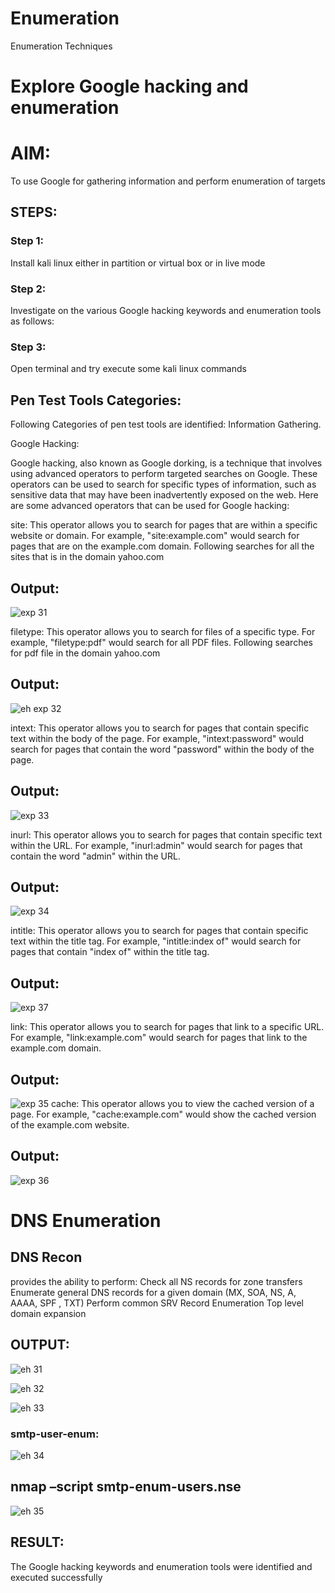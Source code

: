 # Enumeration
Enumeration Techniques

# Explore Google hacking and enumeration 

# AIM:

To use Google for gathering information and perform enumeration of targets

## STEPS:

### Step 1:

Install kali linux either in partition or virtual box or in live mode

### Step 2:

Investigate on the various Google hacking keywords and enumeration tools as follows:


### Step 3:
Open terminal and try execute some kali linux commands

## Pen Test Tools Categories:  

Following Categories of pen test tools are identified:
Information Gathering.

Google Hacking:

Google hacking, also known as Google dorking, is a technique that involves using advanced operators to perform targeted searches on Google. These operators can be used to search for specific types of information, such as sensitive data that may have been inadvertently exposed on the web. Here are some advanced operators that can be used for Google hacking:

site: This operator allows you to search for pages that are within a specific website or domain. For example, "site:example.com" would search for pages that are on the example.com domain.
Following searches for all the sites that is in the domain yahoo.com

## Output:
![exp  31](https://github.com/swetha1510/Enumeration/assets/120623583/fbafbd09-fb5e-4c46-adcd-3c673f0b576d)

filetype: This operator allows you to search for files of a specific type. For example, "filetype:pdf" would search for all PDF files.
Following searches for pdf file in the domain yahoo.com

## Output:
![eh exp 32](https://github.com/swetha1510/Enumeration/assets/120623583/c24aa178-d134-489a-9ae0-e5e2656f7ddd)

intext: This operator allows you to search for pages that contain specific text within the body of the page. For example, "intext:password" would search for pages that contain the word "password" within the body of the page.

## Output:
![exp 33](https://github.com/swetha1510/Enumeration/assets/120623583/42d53330-1b22-4434-8cb4-ce996180f72d)

inurl: This operator allows you to search for pages that contain specific text within the URL. For example, "inurl:admin" would search for pages that contain the word "admin" within the URL.
## Output:
![exp 34](https://github.com/swetha1510/Enumeration/assets/120623583/ce0a9bae-e623-4817-933d-af95c4b56248)

intitle: This operator allows you to search for pages that contain specific text within the title tag. For example, "intitle:index of" would search for pages that contain "index of" within the title tag.
## Output:
![exp 37](https://github.com/swetha1510/Enumeration/assets/120623583/576d6249-5613-4143-90c3-de63c1a47269)

link: This operator allows you to search for pages that link to a specific URL. For example, "link:example.com" would search for pages that link to the example.com domain.
## Output:
![exp 35](https://github.com/swetha1510/Enumeration/assets/120623583/f1f7e199-8707-404f-8907-57595d5d0f74)
cache: This operator allows you to view the cached version of a page. For example, "cache:example.com" would show the cached version of the example.com website.

## Output:
![exp 36](https://github.com/swetha1510/Enumeration/assets/120623583/68c2c067-4b1b-471e-8bb3-1b0e3d81e040)

 
# DNS Enumeration

## DNS Recon
provides the ability to perform:
Check all NS records for zone transfers
Enumerate general DNS records for a given domain (MX, SOA, NS, A, AAAA, SPF , TXT)
Perform common SRV Record Enumeration
Top level domain expansion
## OUTPUT:
![eh 31](https://github.com/swetha1510/Enumeration/assets/120623583/bc2b54a4-c0b5-4944-9855-10f4df517742)

![eh 32](https://github.com/swetha1510/Enumeration/assets/120623583/3d314f6c-7d7b-4338-9e67-34d74aaa8c10)

![eh 33](https://github.com/swetha1510/Enumeration/assets/120623583/c23045e7-86d6-4eb4-b9dd-47d2295fccc9)

### smtp-user-enum:
![eh 34](https://github.com/swetha1510/Enumeration/assets/120623583/484e22dc-6136-491a-85e9-70da7a3ea77c)

## nmap –script smtp-enum-users.nse <hostname>
![eh 35](https://github.com/swetha1510/Enumeration/assets/120623583/20d749d8-5c12-4141-b08e-239120271765)

## RESULT:
The Google hacking keywords and enumeration tools were identified and executed successfully

